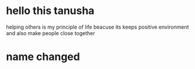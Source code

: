 # hello this tanusha
helping others is my principle of life beacuse its keeps positive environment and also make people close together
# name changed
